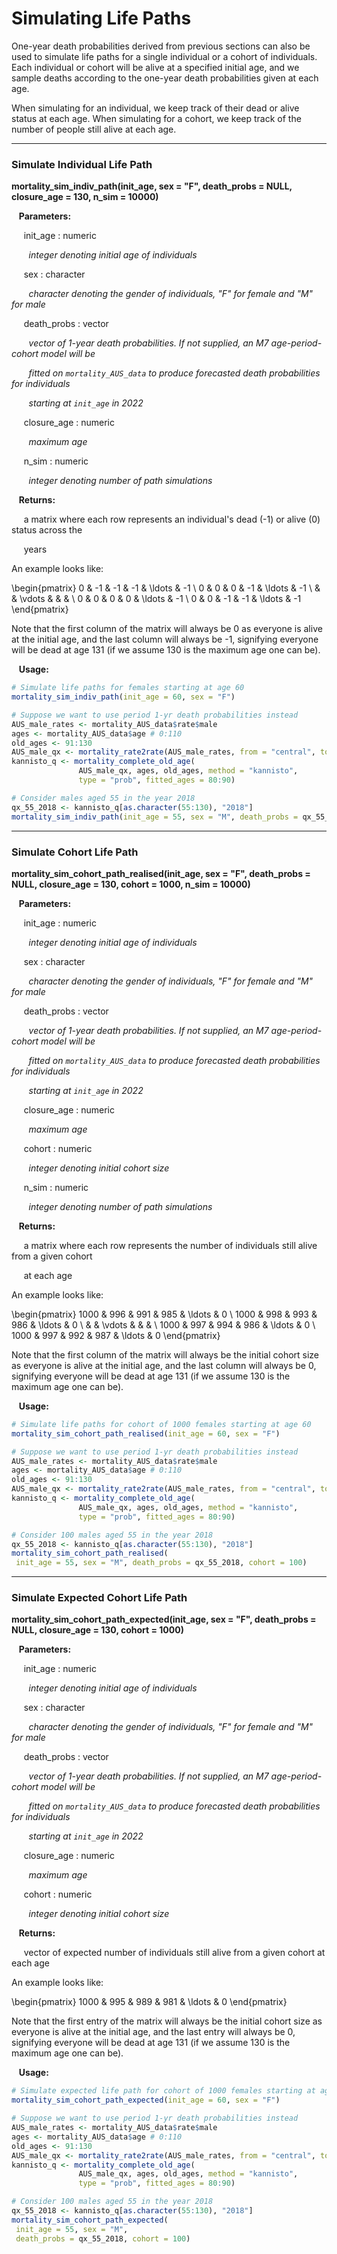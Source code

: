 # Simulating Life Paths

One-year death probabilities derived from previous sections can also be used to simulate life paths
for a single individual or a cohort of individuals. Each individual or cohort will be alive at a specified initial age, and we sample
deaths according to the one-year death probabilities given at each age.

When simulating for an individual, we keep track of their dead or alive status at each age.
When simulating for a cohort, we keep track of the number of people still alive at each age.

---

### Simulate Individual Life Path

**mortality_sim_indiv_path(init_age, sex = "F", death_probs = NULL, closure_age = 130, n_sim = 10000)**

&nbsp;&nbsp; **Parameters:**

&nbsp;&nbsp;&nbsp;&nbsp; init_age : numeric

&nbsp;&nbsp;&nbsp;&nbsp;&nbsp;&nbsp; *integer denoting initial age of individuals*

&nbsp;&nbsp;&nbsp;&nbsp; sex : character

&nbsp;&nbsp;&nbsp;&nbsp;&nbsp;&nbsp; *character denoting the gender of individuals, "F" for female and
"M" for male*

&nbsp;&nbsp;&nbsp;&nbsp; death_probs : vector

&nbsp;&nbsp;&nbsp;&nbsp;&nbsp;&nbsp; *vector of 1-year death probabilities. If not supplied, an M7
age-period-cohort model will be* 

&nbsp;&nbsp;&nbsp;&nbsp;&nbsp;&nbsp; *fitted on `mortality_AUS_data` to produce forecasted
death probabilities for individuals* 

&nbsp;&nbsp;&nbsp;&nbsp;&nbsp;&nbsp; *starting at `init_age` in 2022*

&nbsp;&nbsp;&nbsp;&nbsp; closure_age : numeric

&nbsp;&nbsp;&nbsp;&nbsp;&nbsp;&nbsp; *maximum age*

&nbsp;&nbsp;&nbsp;&nbsp; n_sim : numeric

&nbsp;&nbsp;&nbsp;&nbsp;&nbsp;&nbsp; *integer denoting number of path simulations*

&nbsp;&nbsp; **Returns:**

&nbsp;&nbsp;&nbsp;&nbsp; a matrix where each row represents an individual's dead (-1) or alive (0) status
across the 

&nbsp;&nbsp;&nbsp;&nbsp; years

An example looks like: 

\begin{pmatrix}
0 & -1 & -1 & -1 & \ldots & -1 \\
0 & 0 & 0 & -1 & \ldots & -1 \\
 &  &  \vdots & & & \\
0 & 0 & 0 & 0 & \ldots & -1 \\
0 & 0 & -1 & -1 & \ldots & -1
\end{pmatrix}

Note that the first column of the matrix will always be 0 as everyone is alive at the initial age,
and the last column will always be -1, signifying everyone will be dead at age 131 (if we assume 130 is the
maximum age one can be). 

&nbsp;&nbsp; **Usage:**

```r
# Simulate life paths for females starting at age 60
mortality_sim_indiv_path(init_age = 60, sex = "F")

# Suppose we want to use period 1-yr death probabilities instead
AUS_male_rates <- mortality_AUS_data$rate$male
ages <- mortality_AUS_data$age # 0:110
old_ages <- 91:130
AUS_male_qx <- mortality_rate2rate(AUS_male_rates, from = "central", to = "prob")
kannisto_q <- mortality_complete_old_age(
               AUS_male_qx, ages, old_ages, method = "kannisto",
               type = "prob", fitted_ages = 80:90)

# Consider males aged 55 in the year 2018
qx_55_2018 <- kannisto_q[as.character(55:130), "2018"]
mortality_sim_indiv_path(init_age = 55, sex = "M", death_probs = qx_55_2018)                         
```

---

### Simulate Cohort Life Path

**mortality_sim_cohort_path_realised(init_age, sex = "F", death_probs = NULL, closure_age = 130,
cohort = 1000, n_sim = 10000)**

&nbsp;&nbsp; **Parameters:**

&nbsp;&nbsp;&nbsp;&nbsp; init_age : numeric

&nbsp;&nbsp;&nbsp;&nbsp;&nbsp;&nbsp; *integer denoting initial age of individuals*

&nbsp;&nbsp;&nbsp;&nbsp; sex : character

&nbsp;&nbsp;&nbsp;&nbsp;&nbsp;&nbsp; *character denoting the gender of individuals, "F" for female and
"M" for male*

&nbsp;&nbsp;&nbsp;&nbsp; death_probs : vector

&nbsp;&nbsp;&nbsp;&nbsp;&nbsp;&nbsp; *vector of 1-year death probabilities. If not supplied, an M7
age-period-cohort model will be* 

&nbsp;&nbsp;&nbsp;&nbsp;&nbsp;&nbsp; *fitted on `mortality_AUS_data` to produce forecasted
death probabilities for individuals* 

&nbsp;&nbsp;&nbsp;&nbsp;&nbsp;&nbsp; *starting at `init_age` in 2022*

&nbsp;&nbsp;&nbsp;&nbsp; closure_age : numeric

&nbsp;&nbsp;&nbsp;&nbsp;&nbsp;&nbsp; *maximum age*

&nbsp;&nbsp;&nbsp;&nbsp; cohort : numeric

&nbsp;&nbsp;&nbsp;&nbsp;&nbsp;&nbsp; *integer denoting initial cohort size*

&nbsp;&nbsp;&nbsp;&nbsp; n_sim : numeric

&nbsp;&nbsp;&nbsp;&nbsp;&nbsp;&nbsp; *integer denoting number of path simulations*

&nbsp;&nbsp; **Returns:**

&nbsp;&nbsp;&nbsp;&nbsp; a matrix where each row represents the number of individuals still alive
from a given cohort 

&nbsp;&nbsp;&nbsp;&nbsp; at each age

An example looks like: 

\begin{pmatrix}
1000 & 996 & 991 & 985 & \ldots & 0 \\
1000 & 998 & 993 & 986 & \ldots & 0 \\
 &  &  \vdots & & & \\
1000 & 997 & 994 & 986 & \ldots & 0 \\
1000 & 997 & 992 & 987 & \ldots & 0
\end{pmatrix}

Note that the first column of the matrix will always be the initial cohort size as everyone is alive at the initial age,
and the last column will always be 0, signifying everyone will be dead at age 131 (if we assume 130 is the
maximum age one can be). 

&nbsp;&nbsp; **Usage:**

```r
# Simulate life paths for cohort of 1000 females starting at age 60
mortality_sim_cohort_path_realised(init_age = 60, sex = "F")

# Suppose we want to use period 1-yr death probabilities instead
AUS_male_rates <- mortality_AUS_data$rate$male
ages <- mortality_AUS_data$age # 0:110
old_ages <- 91:130
AUS_male_qx <- mortality_rate2rate(AUS_male_rates, from = "central", to = "prob")
kannisto_q <- mortality_complete_old_age(
               AUS_male_qx, ages, old_ages, method = "kannisto",
               type = "prob", fitted_ages = 80:90)

# Consider 100 males aged 55 in the year 2018
qx_55_2018 <- kannisto_q[as.character(55:130), "2018"]
mortality_sim_cohort_path_realised(
 init_age = 55, sex = "M", death_probs = qx_55_2018, cohort = 100)                         
```

---

### Simulate Expected Cohort Life Path

**mortality_sim_cohort_path_expected(init_age, sex = "F", death_probs = NULL, closure_age = 130,
cohort = 1000)**

&nbsp;&nbsp; **Parameters:**

&nbsp;&nbsp;&nbsp;&nbsp; init_age : numeric

&nbsp;&nbsp;&nbsp;&nbsp;&nbsp;&nbsp; *integer denoting initial age of individuals*

&nbsp;&nbsp;&nbsp;&nbsp; sex : character

&nbsp;&nbsp;&nbsp;&nbsp;&nbsp;&nbsp; *character denoting the gender of individuals, "F" for female and
"M" for male*

&nbsp;&nbsp;&nbsp;&nbsp; death_probs : vector

&nbsp;&nbsp;&nbsp;&nbsp;&nbsp;&nbsp; *vector of 1-year death probabilities. If not supplied, an M7
age-period-cohort model will be* 

&nbsp;&nbsp;&nbsp;&nbsp;&nbsp;&nbsp; *fitted on `mortality_AUS_data` to produce forecasted
death probabilities for individuals* 

&nbsp;&nbsp;&nbsp;&nbsp;&nbsp;&nbsp; *starting at `init_age` in 2022*

&nbsp;&nbsp;&nbsp;&nbsp; closure_age : numeric

&nbsp;&nbsp;&nbsp;&nbsp;&nbsp;&nbsp; *maximum age*

&nbsp;&nbsp;&nbsp;&nbsp; cohort : numeric

&nbsp;&nbsp;&nbsp;&nbsp;&nbsp;&nbsp; *integer denoting initial cohort size*

&nbsp;&nbsp; **Returns:**

&nbsp;&nbsp;&nbsp;&nbsp; vector of expected number of individuals still alive 
from a given cohort at each age

An example looks like: 

\begin{pmatrix}
1000 & 995 & 989 & 981 & \ldots & 0
\end{pmatrix}

Note that the first entry of the matrix will always be the initial cohort size as everyone is alive at the initial age,
and the last entry will always be 0, signifying everyone will be dead at age 131 (if we assume 130 is the
maximum age one can be). 

&nbsp;&nbsp; **Usage:**

```r
# Simulate expected life path for cohort of 1000 females starting at age 60
mortality_sim_cohort_path_expected(init_age = 60, sex = "F")

# Suppose we want to use period 1-yr death probabilities instead
AUS_male_rates <- mortality_AUS_data$rate$male
ages <- mortality_AUS_data$age # 0:110
old_ages <- 91:130
AUS_male_qx <- mortality_rate2rate(AUS_male_rates, from = "central", to = "prob")
kannisto_q <- mortality_complete_old_age(
               AUS_male_qx, ages, old_ages, method = "kannisto",
               type = "prob", fitted_ages = 80:90)

# Consider 100 males aged 55 in the year 2018
qx_55_2018 <- kannisto_q[as.character(55:130), "2018"]
mortality_sim_cohort_path_expected(
 init_age = 55, sex = "M",
 death_probs = qx_55_2018, cohort = 100)
```